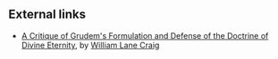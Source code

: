 
## External links

-   [A Critique of Grudem's Formulation and Defense of the Doctrine of Divine Eternity](http://www.leaderu.com/offices/billcraig/docs/grudem.html),
    by [William Lane Craig](William_Lane_Craig "William Lane Craig")



